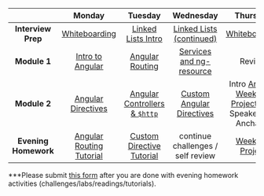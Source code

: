 |  | Monday | Tuesday | Wednesday | Thursday | Friday |
| :----------: | :----------: | :----------: | :----------: | :----------: | :----------: |
| **Interview Prep** | <a href="https://github.com/sf-wdi-19-20/modules/tree/master/w10_d1_0_white_boarding" target="_blank">Whiteboarding</a> | <a href="https://github.com/sf-wdi-19-20/modules/tree/master/w10_d2_0_linked_lists" target="_blank">Linked Lists Intro</a> | <a href="https://github.com/sf-wdi-19-20/modules/tree/master/w10_d3_0_linked_list_problems" target="_blank">Linked Lists (continued)</a> | <a href="https://github.com/sf-wdi-19-20/modules/tree/master/w10_d4_0_interview_practiceWhiteboarding" target="_blank">Whiteboarding</a> |  |
| **Module 1** | <a href="https://github.com/sf-wdi-19-20/modules/tree/master/w10_d1_1_intro_to_angular" target="_blank">Intro to Angular</a> | <a href="https://github.com/sf-wdi-19-20/modules/tree/master/w10_d2_1_angular_routing" target="_blank">Angular Routing</a> | <a href="https://github.com/sf-wdi-19-20/modules/tree/master/w10_d3_1_angular_resource" target="_blank">Services and ng-resource</a> | Review | Weekend Project |
| **Module 2** | <a href="https://github.com/sf-wdi-19-20/modules/tree/master/w10_d1_2_angular_directives" target="_blank">Angular Directives</a> | <a href="https://github.com/sf-wdi-19-20/modules/tree/master/w10_d2_2_angular_http" target="_blank">Angular Controllers & `$http`</a> | <a href="https://github.com/sf-wdi-19-20/modules/tree/master/w10_d3_2_angular_custom_directives" target="_blank">Custom Angular Directives</a> | Intro <a href="https://github.com/sf-wdi-19-20/modules/tree/master/w10_weekend_lab" target="_blank">Angular Weekend Project</a>, and Speaker: Isis Anchalee| Outcomes & Weekend Project |
| **Evening Homework** | <a href="http://ajbraus.gitbooks.io/wdi-homework/content/angular-routing.html" target="_blank">Angular Routing Tutorial</a> | <a href="http://ajbraus.gitbooks.io/wdi-homework/content/angular-custom-directives.html" target="_blank">Custom Directive Tutorial</a> | continue challenges / self review | <a href="https://github.com/sf-wdi-19-20/modules/tree/master/w10_weekend_lab" target="_blank">Weekend Project</a> | Weekend Project |


***Please submit [this form](https://docs.google.com/a/generalassemb.ly/forms/d/1zSklHtCYKg_NhkLdjlQaCXFrHJQ4Io266cKUs9_Dg8I/viewform) after you are done with evening homework activities (challenges/labs/readings/tutorials).
